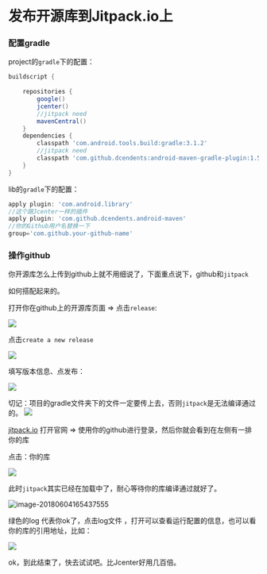 # 发布开源库到Jitpack.io上

### 配置gradle

project的`gradle`下的配置：

```groovy
buildscript {
    
    repositories {
        google()
        jcenter()
        //jitpack need
        mavenCentral()
    }
    dependencies {
        classpath 'com.android.tools.build:gradle:3.1.2'
        //jitpack need
        classpath 'com.github.dcendents:android-maven-gradle-plugin:1.5'
    }
}
```

lib的`gradle`下的配置：

```groovy
apply plugin: 'com.android.library'
//这个跟Jcenter一样的插件
apply plugin: 'com.github.dcendents.android-maven'
//你的Github用户名替换一下
group='com.github.your-github-name'
```

### 操作github

你开源库怎么上传到github上就不用细说了，下面重点说下，github和`jitpack`

如何搭配起来的。

打开你在github上的开源库页面 => 点击`release`:

![](https://ws3.sinaimg.cn/large/006tNc79ly1frz8steltmj30h50arjrf.jpg)

点击`create a new release`

![](https://ws3.sinaimg.cn/large/006tNc79ly1frz8r6cfuoj30gz07lt8o.jpg)

填写版本信息、点发布：

![](https://ws2.sinaimg.cn/large/006tNc79ly1frz8u9bcljj30jk0lzglx.jpg)

切记：项目的gradle文件夹下的文件一定要传上去，否则`jitpack`是无法编译通过的。
![](https://ws3.sinaimg.cn/large/006tNc79ly1frz8uzaz3cj30990dmq2y.jpg)

[jitpack.io](https://jitpack.io) 打开官网 => 使用你的github进行登录，然后你就会看到在左侧有一排你的库

点击：你的库

![](https://ws2.sinaimg.cn/large/006tNc79ly1frz8xsf1wsj306q0etdfs.jpg)

此时`jitpack`其实已经在加载中了，耐心等待你的库编译通过就好了。

![image-20180604165437555](/var/folders/nx/8w23p7c14_jflgbh92n7xl2w0000gn/T/abnerworks.Typora/image-20180604165437555.png)

绿色的log 代表你ok了，点击log文件 ，打开可以查看运行配置的信息，也可以看你的库的引用地址，比如：

![](https://ws3.sinaimg.cn/large/006tNc79ly1frz8zuus4kj30is0ctaaf.jpg)

ok，到此结束了，快去试试吧。比Jcenter好用几百倍。